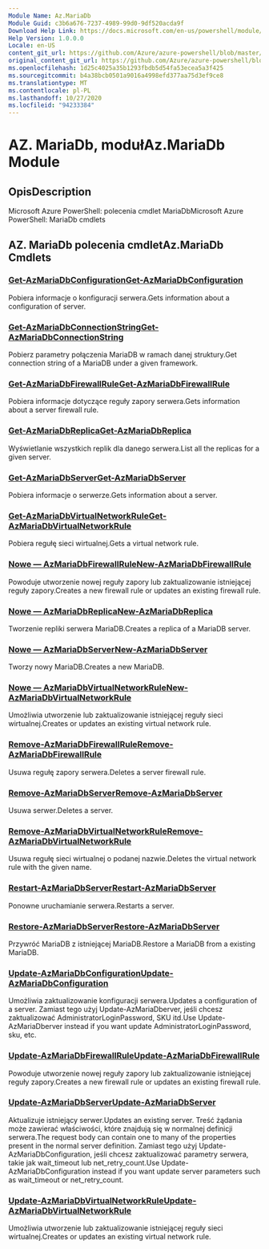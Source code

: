 ```yaml
---
Module Name: Az.MariaDb
Module Guid: c3b6a676-7237-4989-99d0-9df520acda9f
Download Help Link: https://docs.microsoft.com/en-us/powershell/module/az.mariadb
Help Version: 1.0.0.0
Locale: en-US
content_git_url: https://github.com/Azure/azure-powershell/blob/master/src/MariaDb/help/Az.MariaDb.md
original_content_git_url: https://github.com/Azure/azure-powershell/blob/master/src/MariaDb/help/Az.MariaDb.md
ms.openlocfilehash: 1d25c4025a35b1293fbdb5d54fa53ecea5a3f425
ms.sourcegitcommit: b4a38bcb0501a9016a4998efd377aa75d3ef9ce8
ms.translationtype: MT
ms.contentlocale: pl-PL
ms.lasthandoff: 10/27/2020
ms.locfileid: "94233384"
---
```

# <span data-ttu-id="ebcca-101">AZ. MariaDb, moduł</span><span class="sxs-lookup"><span data-stu-id="ebcca-101">Az.MariaDb Module</span></span>
## <span data-ttu-id="ebcca-102">Opis</span><span class="sxs-lookup"><span data-stu-id="ebcca-102">Description</span></span>
<span data-ttu-id="ebcca-103">Microsoft Azure PowerShell: polecenia cmdlet MariaDb</span><span class="sxs-lookup"><span data-stu-id="ebcca-103">Microsoft Azure PowerShell: MariaDb cmdlets</span></span>

## <span data-ttu-id="ebcca-104">AZ. MariaDb polecenia cmdlet</span><span class="sxs-lookup"><span data-stu-id="ebcca-104">Az.MariaDb Cmdlets</span></span>
### [<span data-ttu-id="ebcca-105">Get-AzMariaDbConfiguration</span><span class="sxs-lookup"><span data-stu-id="ebcca-105">Get-AzMariaDbConfiguration</span></span>](Get-AzMariaDbConfiguration.md)
<span data-ttu-id="ebcca-106">Pobiera informacje o konfiguracji serwera.</span><span class="sxs-lookup"><span data-stu-id="ebcca-106">Gets information about a configuration of server.</span></span>

### [<span data-ttu-id="ebcca-107">Get-AzMariaDbConnectionString</span><span class="sxs-lookup"><span data-stu-id="ebcca-107">Get-AzMariaDbConnectionString</span></span>](Get-AzMariaDbConnectionString.md)
<span data-ttu-id="ebcca-108">Pobierz parametry połączenia MariaDB w ramach danej struktury.</span><span class="sxs-lookup"><span data-stu-id="ebcca-108">Get connection string of a MariaDB under a given framework.</span></span>

### [<span data-ttu-id="ebcca-109">Get-AzMariaDbFirewallRule</span><span class="sxs-lookup"><span data-stu-id="ebcca-109">Get-AzMariaDbFirewallRule</span></span>](Get-AzMariaDbFirewallRule.md)
<span data-ttu-id="ebcca-110">Pobiera informacje dotyczące reguły zapory serwera.</span><span class="sxs-lookup"><span data-stu-id="ebcca-110">Gets information about a server firewall rule.</span></span>

### [<span data-ttu-id="ebcca-111">Get-AzMariaDbReplica</span><span class="sxs-lookup"><span data-stu-id="ebcca-111">Get-AzMariaDbReplica</span></span>](Get-AzMariaDbReplica.md)
<span data-ttu-id="ebcca-112">Wyświetlanie wszystkich replik dla danego serwera.</span><span class="sxs-lookup"><span data-stu-id="ebcca-112">List all the replicas for a given server.</span></span>

### [<span data-ttu-id="ebcca-113">Get-AzMariaDbServer</span><span class="sxs-lookup"><span data-stu-id="ebcca-113">Get-AzMariaDbServer</span></span>](Get-AzMariaDbServer.md)
<span data-ttu-id="ebcca-114">Pobiera informacje o serwerze.</span><span class="sxs-lookup"><span data-stu-id="ebcca-114">Gets information about a server.</span></span>

### [<span data-ttu-id="ebcca-115">Get-AzMariaDbVirtualNetworkRule</span><span class="sxs-lookup"><span data-stu-id="ebcca-115">Get-AzMariaDbVirtualNetworkRule</span></span>](Get-AzMariaDbVirtualNetworkRule.md)
<span data-ttu-id="ebcca-116">Pobiera regułę sieci wirtualnej.</span><span class="sxs-lookup"><span data-stu-id="ebcca-116">Gets a virtual network rule.</span></span>

### [<span data-ttu-id="ebcca-117">Nowe — AzMariaDbFirewallRule</span><span class="sxs-lookup"><span data-stu-id="ebcca-117">New-AzMariaDbFirewallRule</span></span>](New-AzMariaDbFirewallRule.md)
<span data-ttu-id="ebcca-118">Powoduje utworzenie nowej reguły zapory lub zaktualizowanie istniejącej reguły zapory.</span><span class="sxs-lookup"><span data-stu-id="ebcca-118">Creates a new firewall rule or updates an existing firewall rule.</span></span>

### [<span data-ttu-id="ebcca-119">Nowe — AzMariaDbReplica</span><span class="sxs-lookup"><span data-stu-id="ebcca-119">New-AzMariaDbReplica</span></span>](New-AzMariaDbReplica.md)
<span data-ttu-id="ebcca-120">Tworzenie repliki serwera MariaDB.</span><span class="sxs-lookup"><span data-stu-id="ebcca-120">Creates a replica of a MariaDB server.</span></span>

### [<span data-ttu-id="ebcca-121">Nowe — AzMariaDbServer</span><span class="sxs-lookup"><span data-stu-id="ebcca-121">New-AzMariaDbServer</span></span>](New-AzMariaDbServer.md)
<span data-ttu-id="ebcca-122">Tworzy nowy MariaDB.</span><span class="sxs-lookup"><span data-stu-id="ebcca-122">Creates a new MariaDB.</span></span>

### [<span data-ttu-id="ebcca-123">Nowe — AzMariaDbVirtualNetworkRule</span><span class="sxs-lookup"><span data-stu-id="ebcca-123">New-AzMariaDbVirtualNetworkRule</span></span>](New-AzMariaDbVirtualNetworkRule.md)
<span data-ttu-id="ebcca-124">Umożliwia utworzenie lub zaktualizowanie istniejącej reguły sieci wirtualnej.</span><span class="sxs-lookup"><span data-stu-id="ebcca-124">Creates or updates an existing virtual network rule.</span></span>

### [<span data-ttu-id="ebcca-125">Remove-AzMariaDbFirewallRule</span><span class="sxs-lookup"><span data-stu-id="ebcca-125">Remove-AzMariaDbFirewallRule</span></span>](Remove-AzMariaDbFirewallRule.md)
<span data-ttu-id="ebcca-126">Usuwa regułę zapory serwera.</span><span class="sxs-lookup"><span data-stu-id="ebcca-126">Deletes a server firewall rule.</span></span>

### [<span data-ttu-id="ebcca-127">Remove-AzMariaDbServer</span><span class="sxs-lookup"><span data-stu-id="ebcca-127">Remove-AzMariaDbServer</span></span>](Remove-AzMariaDbServer.md)
<span data-ttu-id="ebcca-128">Usuwa serwer.</span><span class="sxs-lookup"><span data-stu-id="ebcca-128">Deletes a server.</span></span>

### [<span data-ttu-id="ebcca-129">Remove-AzMariaDbVirtualNetworkRule</span><span class="sxs-lookup"><span data-stu-id="ebcca-129">Remove-AzMariaDbVirtualNetworkRule</span></span>](Remove-AzMariaDbVirtualNetworkRule.md)
<span data-ttu-id="ebcca-130">Usuwa regułę sieci wirtualnej o podanej nazwie.</span><span class="sxs-lookup"><span data-stu-id="ebcca-130">Deletes the virtual network rule with the given name.</span></span>

### [<span data-ttu-id="ebcca-131">Restart-AzMariaDbServer</span><span class="sxs-lookup"><span data-stu-id="ebcca-131">Restart-AzMariaDbServer</span></span>](Restart-AzMariaDbServer.md)
<span data-ttu-id="ebcca-132">Ponowne uruchamianie serwera.</span><span class="sxs-lookup"><span data-stu-id="ebcca-132">Restarts a server.</span></span>

### [<span data-ttu-id="ebcca-133">Restore-AzMariaDbServer</span><span class="sxs-lookup"><span data-stu-id="ebcca-133">Restore-AzMariaDbServer</span></span>](Restore-AzMariaDbServer.md)
<span data-ttu-id="ebcca-134">Przywróć MariaDB z istniejącej MariaDB.</span><span class="sxs-lookup"><span data-stu-id="ebcca-134">Restore a MariaDB from a existing MariaDB.</span></span>

### [<span data-ttu-id="ebcca-135">Update-AzMariaDbConfiguration</span><span class="sxs-lookup"><span data-stu-id="ebcca-135">Update-AzMariaDbConfiguration</span></span>](Update-AzMariaDbConfiguration.md)
<span data-ttu-id="ebcca-136">Umożliwia zaktualizowanie konfiguracji serwera.</span><span class="sxs-lookup"><span data-stu-id="ebcca-136">Updates a configuration of a server.</span></span>
<span data-ttu-id="ebcca-137">Zamiast tego użyj Update-AzMariaDberver, jeśli chcesz zaktualizować AdministratorLoginPassword, SKU itd.</span><span class="sxs-lookup"><span data-stu-id="ebcca-137">Use Update-AzMariaDberver instead if you want update AdministratorLoginPassword, sku, etc.</span></span>

### [<span data-ttu-id="ebcca-138">Update-AzMariaDbFirewallRule</span><span class="sxs-lookup"><span data-stu-id="ebcca-138">Update-AzMariaDbFirewallRule</span></span>](Update-AzMariaDbFirewallRule.md)
<span data-ttu-id="ebcca-139">Powoduje utworzenie nowej reguły zapory lub zaktualizowanie istniejącej reguły zapory.</span><span class="sxs-lookup"><span data-stu-id="ebcca-139">Creates a new firewall rule or updates an existing firewall rule.</span></span>

### [<span data-ttu-id="ebcca-140">Update-AzMariaDbServer</span><span class="sxs-lookup"><span data-stu-id="ebcca-140">Update-AzMariaDbServer</span></span>](Update-AzMariaDbServer.md)
<span data-ttu-id="ebcca-141">Aktualizuje istniejący serwer.</span><span class="sxs-lookup"><span data-stu-id="ebcca-141">Updates an existing server.</span></span>
<span data-ttu-id="ebcca-142">Treść żądania może zawierać właściwości, które znajdują się w normalnej definicji serwera.</span><span class="sxs-lookup"><span data-stu-id="ebcca-142">The request body can contain one to many of the properties present in the normal server definition.</span></span>
<span data-ttu-id="ebcca-143">Zamiast tego użyj Update-AzMariaDbConfiguration, jeśli chcesz zaktualizować parametry serwera, takie jak wait_timeout lub net_retry_count.</span><span class="sxs-lookup"><span data-stu-id="ebcca-143">Use Update-AzMariaDbConfiguration instead if you want update server parameters such as wait_timeout or net_retry_count.</span></span>

### [<span data-ttu-id="ebcca-144">Update-AzMariaDbVirtualNetworkRule</span><span class="sxs-lookup"><span data-stu-id="ebcca-144">Update-AzMariaDbVirtualNetworkRule</span></span>](Update-AzMariaDbVirtualNetworkRule.md)
<span data-ttu-id="ebcca-145">Umożliwia utworzenie lub zaktualizowanie istniejącej reguły sieci wirtualnej.</span><span class="sxs-lookup"><span data-stu-id="ebcca-145">Creates or updates an existing virtual network rule.</span></span>


